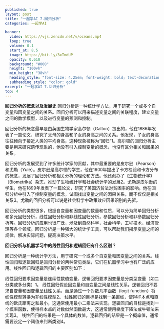 ```yaml
---
published: true
layout: post
title: "一起学AI 7.回归分析"
categories: 一起学AI

banner:
  video: https://vjs.zencdn.net/v/oceans.mp4
  loop: true
  volume: 0.1
  start_at: 8.5
  image: https://bit.ly/3xTmdUP
  opacity: 0.618
  background: "#000"
  height: "100vh"
  min_height: "38vh"
  heading_style: "font-size: 4.25em; font-weight: bold; text-decoration: underline"
  subheading_style: "color: gold"
excerpt: "一起学AI 7.回归分析"
top: 4
---
```



**回归分析的概念以及发展史**
回归分析是一种统计学方法，用于研究一个或多个自变量和因变量之间的关系。回归分析可以用来描述变量之间的关联程度，建立变量之间的数学模型，以及进行变量的预测和控制。

回归分析的概念最早是由英国生物学家高尔顿（Galton）提出的，他在1886年发表了一篇论文，研究了父母的身高和子女的身高之间的关系。他发现，子女的身高往往倾向于接近人类的平均身高，这种现象被称为“回归”1。高尔顿的回归分析主要是用来研究遗传现象的，他没有引入控制变量的概念，也没有区分相关和因果的关系。

回归分析的发展受到了许多统计学家的贡献，其中最重要的是皮尔逊（Pearson）和尤勒（Yule）。皮尔逊是高尔顿的学生，他在1900年提出了卡方检验和卡方分布的概念，发展了回归分析和相关分析的理论和方法。他还创办了《生物统计学》（Biometrika）杂志，推动了生物统计学和社会统计学的发展2。尤勒是皮尔逊的学生，他在1899年发表了一篇论文，研究了英国济贫法对贫困率的影响。他在回归分析中引入了控制变量的概念，试图找出变量之间的因果关系，而不仅仅是相关关系3。尤勒的回归分析可以说是社会科学中政策效应因果识别的先驱。

回归分析的类型很多，根据自变量和因变量的数量和性质，可以分为简单回归分析和多元回归分析，线性回归分析和非线性回归分析，参数回归分析和非参数回归分析等。回归分析的应用也很广泛，涉及到自然科学，社会科学，工程技术，经济管理等各个领域。回归分析是一种强大的统计学工具，可以帮助我们揭示变量之间的规律，解决实际问题，提高决策水平。


**回归分析与机器学习中的线性回归和逻辑回归有什么区别？**

回归分析是一种统计学方法，用于研究一个或多个自变量和因变量之间的关系。线性回归和逻辑回归是回归分析的两种常见类型，它们在机器学习中也有广泛的应用。线性回归和逻辑回归的主要区别如下：

线性回归要求因变量是连续性数值变量，逻辑回归要求因变量是分类型变量（如二分类或多分类）1。
线性回归假设因变量和自变量之间是线性关系，逻辑回归不要求自变量和因变量呈线性关系，而是通过一个对数几率函数（logit function）将线性模型转换为非线性模型2。
线性回归的目标是找到一条直线，使得样本点和直线的欧氏距离之和最小，这通常使用最小二乘法来实现。逻辑回归的目标是找到一个概率函数，使得样本点的对数似然函数最大，这通常使用梯度下降法或牛顿法来实现3。
线性回归的结果是一个具体的数值，逻辑回归的结果是一个概率值，通常需要设定一个阈值来判断类别4。

